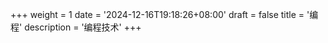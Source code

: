 +++
weight = 1
date = '2024-12-16T19:18:26+08:00'
draft = false
title = '编程'
description = '编程技术'
+++
